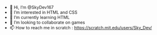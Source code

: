 - 👋 Hi, I’m @SkyDev167
- 👀 I’m interested in HTML and CSS
- 🌱 I’m currently learning HTML
- 💞️ I’m looking to collaborate on games
- 📫 How to reach me in scratch : https://scratch.mit.edu/users/Sky_Dev/

<!---
SkyDev167/SkyDev167 is a ✨ special ✨ repository because its `README.md` (this file) appears on your GitHub profile.
You can click the Preview link to take a look at your changes.
--->
